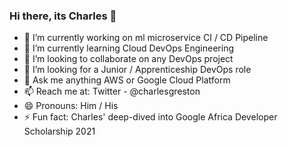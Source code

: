 ### Hi there, its Charles 👋


- 🔭 I’m currently working on ml microservice CI / CD Pipeline
- 🌱 I’m currently learning Cloud DevOps Engineering
- 👯 I’m looking to collaborate on any DevOps project
- 🤔 I’m looking for a Junior / Apprenticeship DevOps role
- 💬 Ask me anything AWS or Google Cloud Platform
- 📫 Reach me at: Twitter - @charlesgreston
- 😄 Pronouns: Him / His
- ⚡ Fun fact: Charles' deep-dived into Google Africa Developer Scholarship 2021
